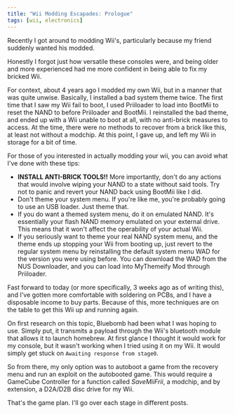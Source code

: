 ```yaml
---
title: "Wii Modding Escapades: Prologue"
tags: [wii, electronics]
---
```

Recently I got around to modding Wii's, particularly because my friend suddenly wanted his modded.

Honestly I forgot just how versatile these consoles were, and being older and more experienced had me more
confident in being able to fix my bricked Wii.

For context, about 4 years ago I modded my own Wii, but in a manner that was quite unwise. Basically,
I installed a bad system theme twice. The first time that I saw my Wii fail to boot, I used Priiloader to load
into BootMii to reset the NAND to before Priiloader and BootMii. I reinstalled the bad theme, 
and ended up with a Wii unable to boot at all, with no anti-brick measures to access. At the time, there were no methods to recover from a brick like this, at least not without a modchip. At this point, I gave up, and left my
Wii in storage for a bit of time.

For those of you interested in actually modding your wii, you can avoid what I've done with these tips:
- **INSTALL ANTI-BRICK TOOLS!!** More importantly, don't do any actions that would involve wiping your NAND to a state without said tools. Try not to panic and revert your NAND back using BootMii like I did. 
- Don't theme your system menu. If you're like me, you're probably going to use an USB loader. Just theme that.
- If you do want a themed system menu, do it on emulated NAND. It's essentially your flash NAND memory emulated on your external drive. This means that it won't affect the operability of your actual Wii.
- If you seriously want to theme your real NAND system menu, and the theme ends up stopping your Wii from booting up, just revert to the regular system menu by reinstalling the default system menu WAD for the version you were using before. You can download the WAD from the NUS Downloader, and you can load into MyThemeify Mod through Priiloader.

Fast forward to today (or more specifically, 3 weeks ago as of writing this), and I've gotten more comfortable with soldering on PCBs, and I have a disposable income to buy parts. Because of this, more techniques are on the
table to get this Wii up and running again.

On first research on this topic, Bluebomb had been what I was hoping to use. Simply put, it transmits a payload through the Wii's bluetooth module that allows it to launch homebrew. At first glance I thought it would work
for my console, but it wasn't working when I tried using it on my Wii. It would simply get stuck on `Awaiting response from stage0`.

So from there, my only option was to autoboot a game from the recovery menu and run an exploit on the autobooted game. This would require a GameCube Controller for a function called _SaveMiiFrii_, a modchip, and by extension,
a D2A/D2B disc drive for my Wii.

That's the game plan. I'll go over each stage in different posts.
